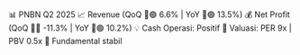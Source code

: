 📊 PNBN Q2 2025
📈 Revenue (QoQ 🔼🟢 6.6% | YoY 🔼🟢 13.5%)
💰 Net Profit (QoQ 🔻🔴 -11.3% | YoY 🔼🟢 10.2%)
💡 Cash Operasi: Positif
🧮 Valuasi: PER 9x | PBV 0.5x
🧱 Fundamental stabil
